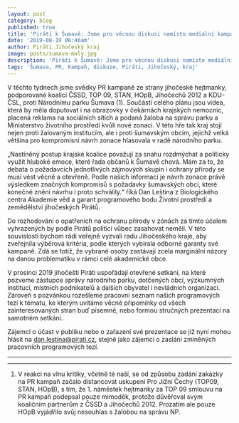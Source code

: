 ```yaml
---
layout: post
category: blog
published: true
title: 'Piráti k Šumavě: Jsme pro věcnou diskusi namísto mediální kampaně'
date: '2019-08-19 06:46am'
author: Piráti Jihočeský kraj
image: posts/sumava-maly.jpg
description: 'Piráti k Šumavě: Jsme pro věcnou diskusi namísto mediální kampaně'
tags: 'Šumava, PR, Kampaň, diskuze, Piráti, Jihočeský, kraj'
---
```

V těchto týdnech jsme svědky PR kampaně ze strany jihočeské hejtmanky, podporované koalicí ČSSD, TOP 09, STAN, HOpB, Jihočechů 2012 a KDU-ČSL, proti Národnímu parku Šumava (1). Součástí celého plánu jsou videa, která by měla doputovat i na obrazovky v čekárnách krajských nemocnic, placená reklama na sociálních sítích a podaná žaloba na správu parku a Ministerstvo životního prostředí kvůli nové zonaci. V této hře tak kraj stojí nejen proti žalovaným institucím, ale i proti šumavským obcím, jejichž velká většina pro kompromisní návrh zonace hlasovala v radě národního parku.

„Nastíněný postup krajské koalice považuji za snahu rozdmýchat a politicky využít hluboké emoce, které řada občanů k Šumavě chová. Mám za to, že debata o požadavcích jednotlivých zájmových skupin i ochrany přírody se musí vést věcně a otevřeně. Podle našich informací je návrh zonace právě výsledkem značných kompromisů s požadavky šumavských obcí, které konečné znění návrhu i proto schválily.“ říká Dan Leština z Biologického centra Akademie věd a garant programového bodu Životní prostředí a zemědělství jihočeských Pirátů.

Do rozhodování o opatřeních na ochranu přírody v zónách za tímto účelem vyhrazených by podle Pirátů politici vůbec zasahovat neměli. V této souvislosti bychom rádi veřejně vyzvali radu Jihočeského kraje, aby zveřejnila výběrová kritéria, podle kterých vybírala odborné garanty své kampaně. Zdá se totiž, že vybrané osoby zastávají zcela marginální názory na danou problematiku v rámci celé akademické obce.

V prosinci 2019 jihočeští Piráti uspořádají otevřené setkání, na které pozveme zástupce správy národního parku, dotčených obcí, výzkumných institucí, místních podnikatelů a dalších obyvatel i nevládních organizací. Zároveň s pozvánkou rozešleme pracovní seznam našich programových tezí k tématu, ke kterým uvítáme věcné připomínky od všech zainteresovaných stran buď písemně, nebo formou stručných prezentací na samotném setkání.

Zájemci o účast v publiku nebo o zařazení své prezentace se již nyní mohou hlásit na [dan.lestina@pirati.cz](dan.lestina@pirati.cz), stejně jako zájemci o zaslání zmíněných pracovních programových tezí.

- - -

- - -

1. V reakci na vlnu kritiky, včetně té naší, se od způsobu zadání zakázky na PR kampaň začalo distancovat uskupení Pro Jižní Čechy (TOP09, STAN, HOpB), s tím, že 1. náměstek hejtmanky za TOP 09 smlouvu na PR kampaň podepsal pouze mimoděk, protože důvěřoval svým koaličním partnerům z ČSSD a Jihočechů 2012. Prozatím ale pouze HOpB vyjádřilo svůj nesouhlas s žalobou na správu NP.
